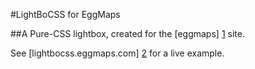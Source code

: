 #LightBoCSS for EggMaps

##A Pure-CSS lightbox, created for the [eggmaps] [1] site.

See [lightbocss.eggmaps.com] [2] for a live example.

[1]:http://www.eggmaps.com
[2]:http://lightbocss.eggmaps.com

